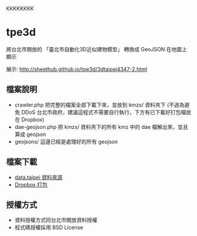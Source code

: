 ﻿KKKKKKKK

# tpe3d

將台北市開放的 「臺北市自動化3D近似建物模型」 轉換成 GeoJSON 在地圖上顯示

展示: http://sheethub.github.io/tpe3d/3dtaipei4347-2.html

檔案說明
--------
* crawler.php 把完整的檔案全部下載下來，並放到 kmzs/ 資料夾下 (不過為避免 DDoS 台北市政府，建議這程式不需要自行執行，下方有已下載好打包檔放在 Dropbox)
* dae-geojson.php 把 kmzs/ 資料夾下的所有 kmz 中的 dae 檔解出來，並且算成 geojson
* geojsons/ 這邊已經是處理好的所有 geojson


檔案下載
--------
* [data.taipei 資料來源](http://data.taipei/opendata/datalist/datasetMeta?oid=9b7d78d2-0d73-4b42-9b29-c1640efed0eb)
* [Dropbox 打包](https://ronnywang-public.s3.amazonaws.com/opendata/tpe3d/kmzs.zip)

授權方式
--------
* 資料授權方式同台北市開放資料授權
* 程式碼授權採用 BSD License
